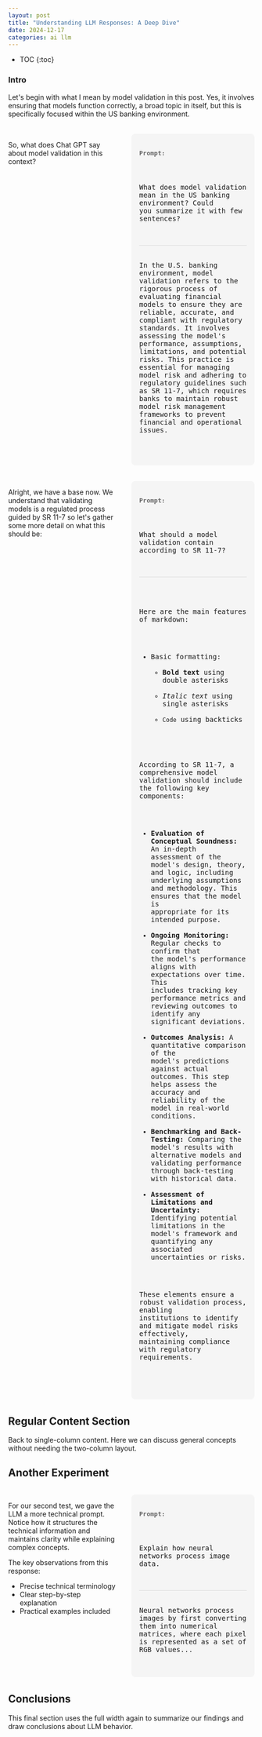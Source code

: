 ```yaml
---
layout: post
title: "Understanding LLM Responses: A Deep Dive"
date: 2024-12-17
categories: ai llm
---
```


<style>
/* Two-column layout styles */
.container {
    display: flex;
    gap: 2rem;
    margin: 2rem 0;
}

.text-column {
    flex: 1;
}

.prompt-column {
    flex: 1;
    background: #f5f5f5;
    padding: 1rem;
    border-radius: 8px;
}

.prompt {
    font-family: monospace;
    margin-bottom: 1rem;
    white-space: pre-wrap;
}

/* Responsive layout */
@media (max-width: 768px) {
    .container {
        flex-direction: column;
    }
}

/* Optional: Style improvements for the prompts */
.prompt-label {
    color: #666;
    font-size: 0.9em;
    font-weight: bold;
    margin-bottom: 0.5rem;
}

.response {
    border-top: 1px solid #ddd;
    margin-top: 1rem;
    padding-top: 1rem;
}
</style>

* TOC
{:toc}

### Intro

Let's begin with what I mean by model validation in this post. Yes, it involves ensuring that models function correctly, a broad topic in itself, but this is specifically focused within the US banking environment.

<div class="container">
<div class="text-column">

So, what does Chat GPT say about model validation in this context?

</div>

<div class="prompt-column">
<div class="prompt">
<div class="prompt-label">Prompt:</div>

What does model validation mean in the US banking environment? Could you summarize it with few sentences?

<div class="response">
In the U.S. banking environment, model validation refers to the rigorous process of evaluating financial models to ensure they are reliable, accurate, and compliant with regulatory standards. It involves assessing the model's performance, assumptions, limitations, and potential risks. This practice is essential for managing model risk and adhering to regulatory guidelines such as SR 11-7, which requires banks to maintain robust model risk management frameworks to prevent financial and operational issues.

</div>
</div>
</div>
</div>

<div class="container">
<div class="text-column">

Alright, we have a base now. We understand that validating models is a regulated process guided by SR 11-7 so let's gather some more detail on what this should be:

</div>

<div class="prompt-column">
<div class="prompt">
<div class="prompt-label">Prompt:</div>

What should a model validation contain according to SR 11-7?

<div class="response" markdown="1">

Here are the main features of markdown:

* Basic formatting:
  * **Bold text** using double asterisks
  * *Italic text* using single asterisks
  * `Code` using backticks

According to SR 11-7, a comprehensive model validation should include the following key components:

* **Evaluation of Conceptual Soundness:**
 An in-depth assessment of the model's design, theory, and logic, including underlying assumptions and methodology. This ensures that the model is appropriate for its intended purpose.
* **Ongoing Monitoring:** Regular checks to confirm that the model's performance aligns with expectations over time. This includes tracking key performance metrics and reviewing outcomes to identify any significant deviations.
* **Outcomes Analysis:** A quantitative comparison of the model's predictions against actual outcomes. This step helps assess the accuracy and reliability of the model in real-world conditions.
* **Benchmarking and Back-Testing:** Comparing the model's results with alternative models and validating performance through back-testing with historical data.
* **Assessment of Limitations and Uncertainty:** Identifying potential limitations in the model's framework and quantifying any associated uncertainties or risks.

These elements ensure a robust validation process, enabling institutions to identify and mitigate model risks effectively, maintaining compliance with regulatory requirements.

</div>
</div>
</div>
</div>

## Regular Content Section

Back to single-column content. Here we can discuss general concepts without needing the two-column layout.

## Another Experiment

<div class="container">
<div class="text-column">

For our second test, we gave the LLM a more technical prompt. Notice how it structures the technical information and maintains clarity while explaining complex concepts.

The key observations from this response:
- Precise technical terminology
- Clear step-by-step explanation
- Practical examples included

</div>
<div class="prompt-column">
<div class="prompt">
<div class="prompt-label">Prompt:</div>

Explain how neural networks process image data.

<div class="response">
Neural networks process images by first converting them into numerical matrices, where each pixel is represented as a set of RGB values...
</div>
</div>
</div>
</div>

## Conclusions

This final section uses the full width again to summarize our findings and draw conclusions about LLM behavior.
